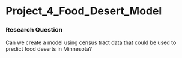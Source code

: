 # Project_4_Food_Desert_Model
### Research Question 
Can we create a model using census tract data that could be used to predict food deserts in Minnesota?
